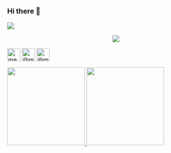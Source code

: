 
### Hi there 👋
![](https://visitor-badge.glitch.me/badge?page_id=mehmetolgundev.mehmetolgundev)</br>

<p align="center">

  <a href="https://github.com/mehmetolgundev?tab=repositories">
    <img src="https://badges.pufler.dev/repos/mehmetolgundev?style=flat-square&color=black&logo=github">
  </a>
 </p>
 <p align="center>
<a href="https://linkedin.com/in/mehmetolgundev" target="blank"><img align="center"  src="https://cdn.jsdelivr.net/npm/simple-icons@3.0.1/icons/linkedin.svg" alt="mehmetolgundev" height="30" width="30" /></a>
<a href="https://medium.com/@mehmetolgundev" target="blank"><img align="center" src="https://cdn.jsdelivr.net/npm/simple-icons@3.0.1/icons/medium.svg" alt="@mehmetolgundev" height="30" width="30" /></a>
  <a href="https://www.hackerrank.com/mehmetolgundev" target="blank"><img align="center" src="https://cdn.jsdelivr.net/npm/simple-icons@3.0.1/icons/hackerrank.svg" alt="@mehmetolgundev" height="30" width="30" /></a>
</p>
<p align="left">
<a href="https://github.com/mehmetolgundev">
  <img height="180em" src="https://github-readme-stats-eight-theta.vercel.app/api?username=mehmetolgundev&show_icons=true&theme=algolia&include_all_commits=true&count_private=true"/>
  <img height="180em" src="https://github-readme-stats-eight-theta.vercel.app/api/top-langs/?username=mehmetolgundev&layout=compact&langs_count=8&theme=algolia"/>
</a>
</p>


